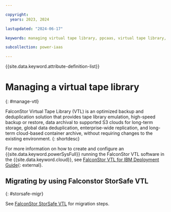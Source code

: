 ```yaml
---

copyright:
  years: 2023, 2024

lastupdated: "2024-06-17"

keywords: managing virtual tape library, ppcaas, virtual tape library, VTL IBM, VTL, tape library, FalconStor, VTL deployment guide

subcollection: power-iaas

---
```


{{site.data.keyword.attribute-definition-list}}

# Managing a virtual tape library
{: #manage-vtl}

FalconStor Virtual Tape Library (VTL) is an optimized backup and deduplication solution that provides tape library emulation, high-speed backup or restore, data archival to supported S3 clouds for long-term storage, global data deduplication, enterprise-wide replication, and long-term cloud-based container archive, without requiring changes to the existing environment.
{: shortdesc}

For more information on how to create and configure an {{site.data.keyword.powerSysFull}} running the FalconStor VTL software in the {{site.data.keyword.cloud}}, see [FalconStor VTL for IBM Deployment Guide](https://falconstor-download.s3.us-east.cloud-object-storage.appdomain.cloud/FalconStor%20VTL%20for%20IBM%20Deployment%20Guide.pdf){: external}.

## Migrating by using Falconstor StorSafe VTL
{: #storsafe-migr}

See [FalconStor StorSafe VTL](/docs/power-iaas?topic=power-iaas-migration-strategies-managed-thirdparty#storsafe-vtl) for migration steps.
